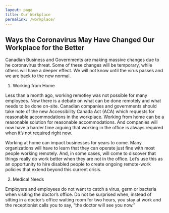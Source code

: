 ```yaml
---
layout: page
title: Our Workplace
permalink: /workplace/
---
```


## Ways the Coronavirus May Have Changed Our Workplace for the Better

Canadian Business and Governments are making massive changes due to he coronavirus threat. Some of these changes will be temporary, while others will have a deeper effect. We will not know until the virus passes and we are back to the new normal.

1.	Working from Home

Less than a month ago, working remotley was not possible for many employees. Now there is a debate on what can be done remotely and what needs to be done on-site. Canadian companies and governments should take note of the new Accessibility Canada Act (ACA) which requests for reasonable accommodations in the workplace. Working from home can be a reasonable solution for reasonable accommodations. And companies will now have a harder time arguing that working in the office is always required when it’s not required right now.

Working at home can impact businesses for years to come. Many organizations will have to learn that they can operate just fine with most people working remotely. And, in some cases, will come to discover that things really do work better when they are not in the office. Let’s use this as an opportunity to hire disabled people to create ongoing remote-work policies that extend beyond this current crisis.

2. Medical Needs

Employers and employees do not want to catch a virus, germ or bacteria when visiting the doctor’s office. Do not be surprised when, instead of sitting in a doctor’s office waiting room for two hours, you stay at work and the receptionist calls you to say, “the doctor will see you now.”

